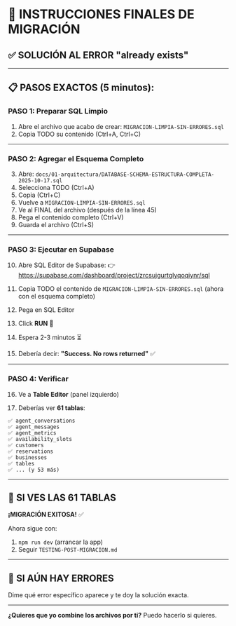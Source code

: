 # 🎯 INSTRUCCIONES FINALES DE MIGRACIÓN

## ✅ SOLUCIÓN AL ERROR "already exists"

---

## 📋 PASOS EXACTOS (5 minutos):

### **PASO 1: Preparar SQL Limpio**

1. Abre el archivo que acabo de crear: `MIGRACION-LIMPIA-SIN-ERRORES.sql`
2. Copia TODO su contenido (Ctrl+A, Ctrl+C)

---

### **PASO 2: Agregar el Esquema Completo**

3. Abre: `docs/01-arquitectura/DATABASE-SCHEMA-ESTRUCTURA-COMPLETA-2025-10-17.sql`
4. Selecciona TODO (Ctrl+A)
5. Copia (Ctrl+C)
6. Vuelve a `MIGRACION-LIMPIA-SIN-ERRORES.sql`
7. Ve al FINAL del archivo (después de la línea 45)
8. Pega el contenido completo (Ctrl+V)
9. Guarda el archivo (Ctrl+S)

---

### **PASO 3: Ejecutar en Supabase**

10. Abre SQL Editor de Supabase:
    👉 https://supabase.com/dashboard/project/zrcsujgurtglyqoqiynr/sql

11. Copia TODO el contenido de `MIGRACION-LIMPIA-SIN-ERRORES.sql` (ahora con el esquema completo)

12. Pega en SQL Editor

13. Click **RUN** 🚀

14. Espera 2-3 minutos ⏳

15. Debería decir: **"Success. No rows returned"** ✅

---

### **PASO 4: Verificar**

16. Ve a **Table Editor** (panel izquierdo)

17. Deberías ver **61 tablas**:
```
✅ agent_conversations
✅ agent_messages
✅ agent_metrics
✅ availability_slots
✅ customers
✅ reservations
✅ businesses
✅ tables
✅ ... (y 53 más)
```

---

## 🎉 SI VES LAS 61 TABLAS

**¡MIGRACIÓN EXITOSA!** ✅

Ahora sigue con:
1. `npm run dev` (arrancar la app)
2. Seguir `TESTING-POST-MIGRACION.md`

---

## 🚨 SI AÚN HAY ERRORES

Dime qué error específico aparece y te doy la solución exacta.

---

**¿Quieres que yo combine los archivos por ti?** Puedo hacerlo si quieres.

